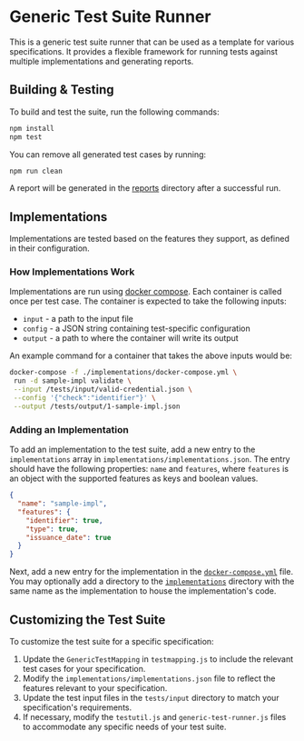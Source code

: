 # Generic Test Suite Runner

This is a generic test suite runner that can be used as a template for various specifications. It provides a flexible framework for running tests against multiple implementations and generating reports.

## Building & Testing

To build and test the suite, run the following commands:

```bash
npm install
npm test
```

You can remove all generated test cases by running:

```bash
npm run clean
```

A report will be generated in the [reports](reports) directory after a successful run.

## Implementations

Implementations are tested based on the features they support, as defined in their configuration.

### How Implementations Work

Implementations are run using [docker compose](https://docs.docker.com/compose/). Each container is called once per test case. The container is expected to take the following inputs:

* `input` - a path to the input file
* `config` - a JSON string containing test-specific configuration
* `output` - a path to where the container will write its output

An example command for a container that takes the above inputs would be:

```bash
docker-compose -f ./implementations/docker-compose.yml \
 run -d sample-impl validate \
 --input /tests/input/valid-credential.json \
 --config '{"check":"identifier"}' \
 --output /tests/output/1-sample-impl.json
```

### Adding an Implementation

To add an implementation to the test suite, add a new entry to the `implementations` array in `implementations/implementations.json`. The entry should have the following properties: `name` and `features`, where `features` is an object with the supported features as keys and boolean values.

```json
{
  "name": "sample-impl",
  "features": {
    "identifier": true,
    "type": true,
    "issuance_date": true
  }
}
```

Next, add a new entry for the implementation in the [`docker-compose.yml`](implementations/docker-compose.yml) file. You may optionally add a directory to the [`implementations`](implementations) directory with the same name as the implementation to house the implementation's code.

## Customizing the Test Suite

To customize the test suite for a specific specification:

1. Update the `GenericTestMapping` in `testmapping.js` to include the relevant test cases for your specification.
2. Modify the `implementations/implementations.json` file to reflect the features relevant to your specification.
3. Update the test input files in the `tests/input` directory to match your specification's requirements.
4. If necessary, modify the `testutil.js` and `generic-test-runner.js` files to accommodate any specific needs of your test suite.
